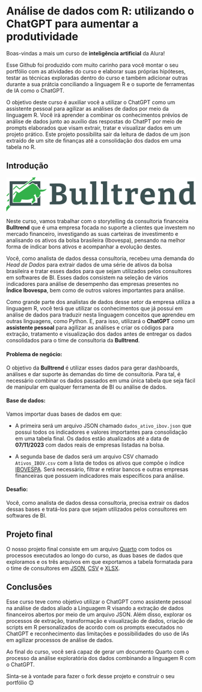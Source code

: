 # Análise de dados com R: utilizando o ChatGPT para aumentar a produtividade

Boas-vindas a mais um curso de **inteligência artificial** da Alura! 

Esse Github foi produzido com muito carinho para você montar o seu portfólio com as atividades do curso e elaborar suas próprias hipóteses, testar as técnicas exploradas dentro do curso e também adicionar outras durante a sua prátcia conciliando a linguagem R e o suporte de ferramentas de IA como o ChatGPT.

O objetivo deste curso é auxiliar você a utilizar o ChatGPT como um assistente pessoal para agilizar as análises de dados por meio da linguagem R. Você irá aprender a combinar os conhecimentos prévios de análise de dados junto ao auxílio das respostas do ChatPT por meio de prompts elaborados que visam extrair, tratar e visualizar dados em um projeto prático. Este projeto possibilita sair da leitura de dados de um json extraído de um site de finanças até a consolidação dos dados em uma tabela no R.

## Introdução

![](images/Logo.png)

Neste curso, vamos trabalhar com o storytelling da consultoria financeira **Bulltrend** que é uma empresa focada no suporte a clientes que investem no mercado financeiro, investigando as suas carteiras de investimento e analisando os ativos da bolsa brasileira (Ibovespa), pensando na melhor forma de indicar bons ativos e acompanhar a evolução destes.

Você, como analista de dados dessa consultoria, recebeu uma demanda do *Head de Dados* para extrair dados de uma série de ativos da bolsa brasileira e tratar esses dados para que sejam utilizados pelos consultores em softwares de BI. Esses dados consistem na seleção de vários indicadores para análise de desempenho das empresas presentes no **Índice Ibovespa**, bem como de outros valores importantes para análise.

Como grande parte dos analistas de dados desse setor da empresa utiliza a linguagem R, você terá que utilizar os conhecimentos que já possui em análise de dados para traduzir nesta linguagem conceitos que aprendeu em outras linguagens, como Python. E, para isso, utilizará o **ChatGPT** como um **assistente pessoal** para agilizar as análises e criar os códigos para extração, tratamento e visualização dos dados antes de entregar os dados consolidados para o time de consultoria da **Bulltrend**.

#### **Problema de negócio:**

O objetivo da **Bulltrend** é utilizar esses dados para gerar dashboards, análises e dar suporte às demandas do time de consultoria. Para tal, é necessário combinar os dados passados em uma única tabela que seja fácil de manipular em qualquer ferramenta de BI ou análise de dados.

#### **Base de dados:**

Vamos importar duas bases de dados em que:

-   A primeira será um arquivo JSON chamado `dados_ativo_ibov.json` que possui todos os indicadores e valores importantes para consolidação em uma tabela final. Os dados estão atualizados até a data de **07/11/2023** com dados reais de empresas listadas na bolsa.

-   A segunda base de dados será um arquivo CSV chamado `Ativos_IBOV.csv` com a lista de todos os ativos que compõe o índice [IBOVESPA](https://www.b3.com.br/pt_br/market-data-e-indices/indices/indices-amplos/indice-ibovespa-ibovespa-composicao-da-carteira.htm). Será necessário, filtrar e retirar bancos e outras empresas financeiras que possuem indicadores mais específicos para análise.

#### **Desafio:**

Você, como analista de dados dessa consultoria, precisa extrair os dados dessas bases e tratá-los para que sejam utilizados pelos consultores em softwares de BI.

## Projeto final

O nosso projeto final consiste em um arquivo [Quarto](https://github.com/afonsosr2/projeto_bulltrend/blob/main/Analise_dados_R.qmd) com todos os processos executados ao longo do curso, as duas bases de dados que exploramos e os três arquivos em que exportamos a tabela formatada para o time de consultores em [JSON](https://github.com/afonsosr2/projeto_bulltrend/blob/main/dados_ativos_ibov.json), [CSV](https://github.com/afonsosr2/projeto_bulltrend/blob/main/dados_ibov_bulltrend.csv) e [XLSX](https://github.com/afonsosr2/projeto_bulltrend/blob/main/dados_ibov_bulltrend.xlsx).

## Conclusões

Esse curso teve como objetivo utilizar o ChatGPT como assistente pessoal na análise de dados aliado a Linguagem R visando a extração de dados financeiros abertos por meio de um arquivo JSON. Além disso, explorar os processos de extração, transformação e visualização de dados, criação de scripts em R personalizados de acordo com os prompts executados no ChatGPT e reconhecimento das limitações e possibilidades do uso de IAs em agilizar processos de análise de dados.

Ao final do curso, você será capaz de gerar um documento Quarto com o processo da análise exploratória dos dados combinando a linguagem R com o ChatGPT.	

Sinta-se à vontade para fazer o fork desse projeto e construir o seu portfólio 😊

